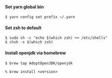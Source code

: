 #### Set yarn global bin

    $ yarn config set prefix ~/.yarn

#### Set zsh to default

    $ sudo sh -c "echo $(which zsh) >> /etc/shells" 
    $ chsh -s $(which zsh)

#### Install openjdk via homebrew    

    $ brew tap AdoptOpenJDK/openjdk

    % brew install <version>
